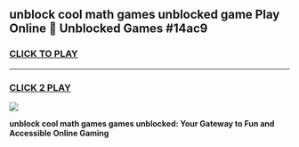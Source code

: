 
## unblock cool math games unblocked game Play Online 👋 Unblocked Games #14ac9
<h3>
<a href="https://premium.freeplayer.one?title=unblock_cool_math_games&ref=21F">CLICK TO PLAY</a></h3>
<hr>

<h3>
<a href="https://premium.freeplayer.one?title=unblock_cool_math_games&ref=21F">CLICK 2 PLAY</a>
  
</h3>

<a href="https://premium.freeplayer.one?title=unblock_cool_math_games&ref=21F/"><img src="https://clearcache.store/games.png"></a>


**unblock cool math games games unblocked: Your Gateway to Fun and Accessible Online Gaming**
